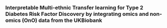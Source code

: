 ### Interpretable Multi-ethnic Transfer learning for Type 2 Diabetes Risk Factor Discovery by integrating omics and non-omics (OnO) data from the UKBiobank
